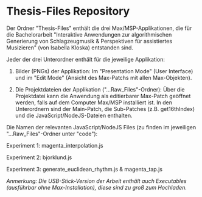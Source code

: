 # Thesis-Files Repository

Der Ordner "Thesis-Files" enthält die drei Max/MSP-Applikationen, die für die Bachelorarbeit
"Interaktive Anwendungen zur algorithmischen Generierung von Schlagzeugmusik & Perspektiven für assistiertes Musizieren"
(von Isabella Kloska) entstanden sind.

Jeder der drei Unterordner enthält für die jeweilige Applikation:

1. Bilder (PNGs) der Applikation:
Im "Presentation Mode" (User Interface) und im "Edit Mode" (Ansicht des Max-Patchs mit allen Max-Objekten).

2. Die Projektdateien der Applikation ("...Raw_Files"-Ordner):
Über die Projektdatei kann die Anwendung als editierbarer Max-Patch geöffnet werden, falls auf dem Computer Max/MSP installiert ist.
In den Unterordnern sind der Main-Patch, die Sub-Patches (z.B. get16thIndex) und die JavaScript/NodeJS-Dateien enthalten.

Die Namen der relevanten JavaScript/NodeJS Files (zu finden im jeweiligen "...Raw_Files"-Ordner unter "code"):

Experiment 1: magenta_interpolation.js

Experiment 2: bjorklund.js

Experiment 3: generate_euclidean_rhythm.js & magenta_tap.js


_Anmerkung: Die USB-Stick-Version der Arbeit enthält auch Executables (ausführbar ohne Max-Installation), diese sind zu groß zum Hochladen._
